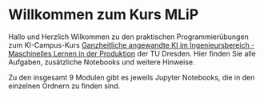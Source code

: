 # Willkommen zum Kurs MLiP
Hallo und Herzlich Wilkommen zu den praktischen Programmierübungen zum KI-Campus-Kurs [Ganzheitliche angewandte KI im Ingenieursbereich - Maschinelles Lernen in der Produktion](https://ki-campus.org/courses/ganzheitlicheki2020) der TU Dresden. Hier finden Sie alle Aufgaben, zusätzliche Notebooks und weitere Hinweise.

Zu den insgesamt 9 Modulen gibt es jeweils Jupyter Notebooks, die in den einzelnen Ordnern zu finden sind. 
